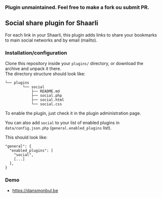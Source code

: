 ### Plugin unmaintained. Feel free to make a fork ou submit PR.

## Social share plugin for Shaarli

For each link in your Shaarli, this plugin adds links to share your bookmarks to main social networks and by email (mailto).

### Installation/configuration

Clone this repository inside your `plugins/` directory, or download the archive and unpack it there.  
The directory structure should look like:

```
└── plugins
        └── social
            ├── README.md
            ├── social.php
            ├── social.html
            └── social.css
```

To enable the plugin, just check it in the plugin administration page.

You can also add `social` to your list of enabled plugins in `data/config.json.php`
(`general.enabled_plugins` list).

This should look like:

```
"general": {
  "enabled_plugins": [
    "social",
    [...]
  ],
}
```
### Demo

 - https://dansmonbul.be
